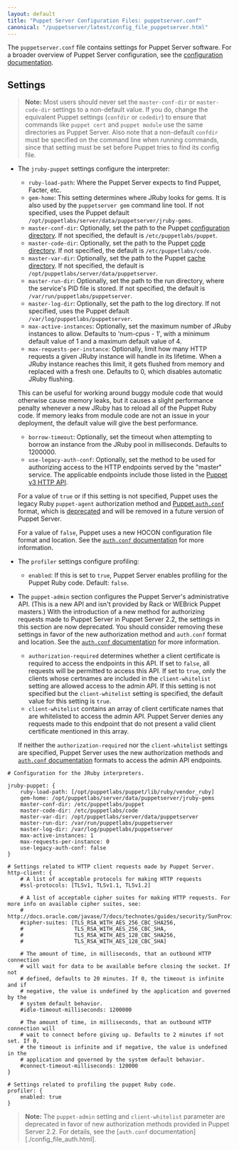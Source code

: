 ```yaml
---
layout: default
title: "Puppet Server Configuration Files: puppetserver.conf"
canonical: "/puppetserver/latest/config_file_puppetserver.html"
---
```


[configuration directory]: /puppet/latest/reference/dirs_confdir.html
[code directory]: /puppet/latest/reference/dirs_codedir.html
[cache directory]: /puppet/latest/reference/dirs_vardir.html
[`auth.conf` documentation]: ./conf_file_auth.html
[deprecated]: ./deprecated_features.html

The `puppetserver.conf` file contains settings for Puppet Server software. For a broader overview of Puppet Server configuration, see the [configuration documentation](./configuration.html).

## Settings

> **Note:** Most users should never set the `master-conf-dir` or `master-code-dir` settings to a non-default value. If you do, change the equivalent Puppet settings (`confdir` or `codedir`) to ensure that commands like `puppet cert` and `puppet module`  use the same directories as Puppet Server. Also note that a non-default `confdir` must be specified on the command line when running commands, since that setting must be set before Puppet tries to find its config file.

* The `jruby-puppet` settings configure the interpreter:
    * `ruby-load-path`: Where the Puppet Server expects to find Puppet, Facter, etc.
    * `gem-home`: This setting determines where JRuby looks for gems. It is also used by the `puppetserver gem` command line tool. If not specified, uses the Puppet default `/opt/puppetlabs/server/data/puppetserver/jruby-gems`.
    * `master-conf-dir`: Optionally, set the path to the Puppet [configuration directory][]. If not specified, the default is `/etc/puppetlabs/puppet`.
    * `master-code-dir`: Optionally, set the path to the Puppet [code directory][]. If not specified, the default is `/etc/puppetlabs/code`.
    * `master-var-dir`: Optionally, set the path to the Puppet [cache directory][]. If not specified, the default is `/opt/puppetlabs/server/data/puppetserver`.
    * `master-run-dir`: Optionally, set the path to the run directory, where the service's PID file is stored. If not specified, the default is `/var/run/puppetlabs/puppetserver`.
    * `master-log-dir`: Optionally, set the path to the log directory. If not specified, uses the Puppet default `/var/log/puppetlabs/puppetserver`.
    * `max-active-instances`: Optionally, set the maximum number of JRuby instances to allow. Defaults to 'num-cpus - 1', with a minimum default value of 1 and a maximum default value of 4.
    * `max-requests-per-instance`: Optionally, limit how many HTTP requests a given JRuby instance will handle in its lifetime. When a JRuby instance reaches this limit, it gets flushed from memory and replaced with a fresh one. Defaults to 0, which disables automatic JRuby flushing.

    This can be useful for working around buggy module code that would otherwise cause memory leaks, but it causes a slight performance penalty whenever a new JRuby has to reload all of the Puppet Ruby code. If memory leaks from module code are not an issue in your deployment, the default value will give the best performance.
    * `borrow-timeout`: Optionally, set the timeout when attempting to borrow an instance from the JRuby pool in milliseconds. Defaults to 1200000.
    * `use-legacy-auth-conf`: Optionally, set the method to be used for authorizing access to the HTTP endpoints served by the "master" service. The applicable endpoints include those listed in the [Puppet v3 HTTP API](/puppet/4.2/reference/http_api/http_api_index.html#puppet-v3-http-api).

    For a value of `true` or if this setting is not specified, Puppet uses the legacy Ruby `puppet-agent` authorization method and [Puppet `auth.conf`][`auth.conf` documentation] format, which is [deprecated][] and will be removed in a future version of Puppet Server.
    
    For a value of `false`, Puppet uses a new HOCON configuration file format and location. See the [`auth.conf` documentation](./config_file_auth.html) for more information.
* The `profiler` settings configure profiling:
    * `enabled`: If this is set to `true`, Puppet Server enables profiling for the Puppet Ruby code. Default: `false`.
* The `puppet-admin` section configures the Puppet Server's administrative API. (This is a new API and isn't provided by Rack or WEBrick Puppet masters.) With the introduction of a new method for authorizing requests made to Puppet Server in Puppet Server 2.2, the settings in this section are now deprecated. You should consider removing these settings in favor of the new authorization method and `auth.conf` format and location. See the [`auth.conf` documentation][] for more information.
    * `authorization-required` determines whether a client certificate is required to access the endpoints in this API. If set to `false`, all requests will be permitted to access this API. If set to `true`, only the clients whose certnames are included in the `client-whitelist` setting are allowed access to the admin API. If this setting is not specified but the `client-whitelist` setting is specified, the default value for this setting is `true`.
    * `client-whitelist` contains an array of client certificate names that are whitelisted to access the admin API. Puppet Server denies any requests made to this endpoint that do not present a valid client certificate mentioned in this array.

    If neither the `authorization-required` nor the `client-whitelist` settings are specified, Puppet Server uses the new authorization methods and [`auth.conf` documentation][] formats to access the admin API endpoints.

~~~
# Configuration for the JRuby interpreters.

jruby-puppet: {
    ruby-load-path: [/opt/puppetlabs/puppet/lib/ruby/vendor_ruby]
    gem-home: /opt/puppetlabs/server/data/puppetserver/jruby-gems
    master-conf-dir: /etc/puppetlabs/puppet
    master-code-dir: /etc/puppetlabs/code
    master-var-dir: /opt/puppetlabs/server/data/puppetserver
    master-run-dir: /var/run/puppetlabs/puppetserver
    master-log-dir: /var/log/puppetlabs/puppetserver
    max-active-instances: 1
    max-requests-per-instance: 0
    use-legacy-auth-conf: false
}

# Settings related to HTTP client requests made by Puppet Server.
http-client: {
    # A list of acceptable protocols for making HTTP requests
    #ssl-protocols: [TLSv1, TLSv1.1, TLSv1.2]

    # A list of acceptable cipher suites for making HTTP requests. For more info on available cipher suites, see:
    # http://docs.oracle.com/javase/7/docs/technotes/guides/security/SunProviders.html#SunJSSEProvider
    #cipher-suites: [TLS_RSA_WITH_AES_256_CBC_SHA256,
    #                TLS_RSA_WITH_AES_256_CBC_SHA,
    #                TLS_RSA_WITH_AES_128_CBC_SHA256,
    #                TLS_RSA_WITH_AES_128_CBC_SHA]

    # The amount of time, in milliseconds, that an outbound HTTP connection
    # will wait for data to be available before closing the socket. If not
    # defined, defaults to 20 minutes. If 0, the timeout is infinite and if
    # negative, the value is undefined by the application and governed by the
    # system default behavior.
    #idle-timeout-milliseconds: 1200000

    # The amount of time, in milliseconds, that an outbound HTTP connection will
    # wait to connect before giving up. Defaults to 2 minutes if not set. If 0,
    # the timeout is infinite and if negative, the value is undefined in the
    # application and governed by the system default behavior.
    #connect-timeout-milliseconds: 120000
}

# Settings related to profiling the puppet Ruby code.
profiler: {
    enabled: true
}
~~~

> **Note:** The `puppet-admin` setting and `client-whitelist` parameter are deprecated in favor of new authorization methods provided in Puppet Server 2.2. For details, see the [`auth.conf` documentation][./config_file_auth.html].
